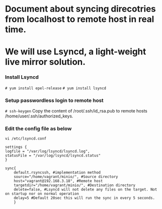 # Document about syncing direcotries from localhost to remote host in real time.
# We will use Lsyncd, a light-weight live mirror solution.
### Install Lsyncd

`# yum install epel-release`
`# yum install lsyncd`

### Setup passwordless login to remote host

`# ssh-keygen`
Copy the content of /root/.ssh/id_rsa.pub to remote hosts /home/user/.ssh/authorized_keys.

### Edit the config file as below

`vi /etc/lsyncd.conf`

```
settings {
logfile = "/var/log/lsyncd/lsyncd.log",
statusFile = "/var/log/lsyncd/lsyncd.status"
}

sync{
	default.rsyncssh, #implementation method
	source="/home/vagrant/minio/", #Source directory
	host="vagrant@192.168.3.18", #Remote host
	targetdir="/home/vagrant/minio/", #Destination directory
	delete=false, #Lsyncd will not delete any files on the target. Not on startup nor on normal operation
	delay=5 #Default 20sec this will run the sync in every 5 seconds.
	}
```

